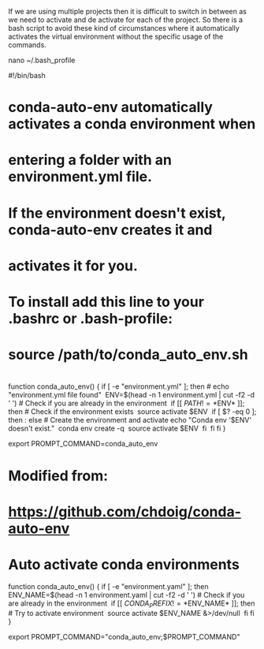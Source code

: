 If we are using multiple projects then it is difficult to switch in between as we need to activate and de activate for each of the project.
So there is a bash script to avoid these kind of circumstances where it automatically activates the virtual environment without the specific usage of the commands.

nano ~/.bash_profile

#!/bin/bash

# conda-auto-env automatically activates a conda environment when
# entering a folder with an environment.yml file.
#
# If the environment doesn't exist, conda-auto-env creates it and
# activates it for you.
#
# To install add this line to your .bashrc or .bash-profile:
#
#       source /path/to/conda_auto_env.sh
#

function conda_auto_env() {
  if [ -e "environment.yml" ]; then
    # echo "environment.yml file found"
​    ENV=$(head -n 1 environment.yml | cut -f2 -d ' ')
    # Check if you are already in the environment
​    if [[ $PATH != *$ENV* ]]; then
      # Check if the environment exists
​      source activate $ENV
​      if [ $? -eq 0 ]; then
​        :
​      else
        # Create the environment and activate
​        echo "Conda env '$ENV' doesn't exist."
​        conda env create -q
​        source activate $ENV
​      fi
​    fi
  fi
}

export PROMPT_COMMAND=conda_auto_env



# Modified from:
# https://github.com/chdoig/conda-auto-env

# Auto activate conda environments
function conda_auto_env() {
  if [ -e "environment.yaml" ]; then
    ENV_NAME=$(head -n 1 environment.yaml | cut -f2 -d ' ')
    # Check if you are already in the environment
​    if [[ $CONDA_PREFIX != *$ENV_NAME* ]]; then
      # Try to activate environment
​      source activate $ENV_NAME &>/dev/null
​    fi
  fi
}

export PROMPT_COMMAND="conda_auto_env;$PROMPT_COMMAND"